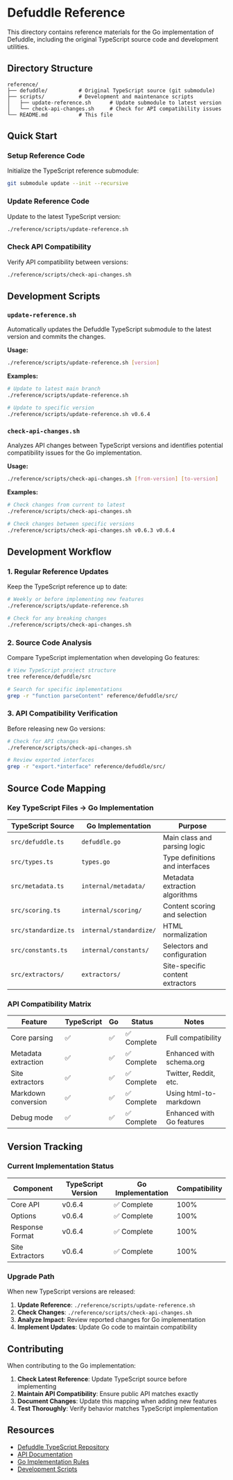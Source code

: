 # Defuddle Reference

This directory contains reference materials for the Go implementation of Defuddle, including the original TypeScript source code and development utilities.

## Directory Structure

```
reference/
├── defuddle/          # Original TypeScript source (git submodule)
├── scripts/           # Development and maintenance scripts
│   ├── update-reference.sh      # Update submodule to latest version
│   └── check-api-changes.sh     # Check for API compatibility issues
└── README.md          # This file
```

## Quick Start

### Setup Reference Code

Initialize the TypeScript reference submodule:

```bash
git submodule update --init --recursive
```

### Update Reference Code

Update to the latest TypeScript version:

```bash
./reference/scripts/update-reference.sh
```

### Check API Compatibility

Verify API compatibility between versions:

```bash
./reference/scripts/check-api-changes.sh
```

## Development Scripts

### `update-reference.sh`
Automatically updates the Defuddle TypeScript submodule to the latest version and commits the changes.

**Usage:**
```bash
./reference/scripts/update-reference.sh [version]
```

**Examples:**
```bash
# Update to latest main branch
./reference/scripts/update-reference.sh

# Update to specific version
./reference/scripts/update-reference.sh v0.6.4
```

### `check-api-changes.sh`
Analyzes API changes between TypeScript versions and identifies potential compatibility issues for the Go implementation.

**Usage:**
```bash
./reference/scripts/check-api-changes.sh [from-version] [to-version]
```

**Examples:**
```bash
# Check changes from current to latest
./reference/scripts/check-api-changes.sh

# Check changes between specific versions
./reference/scripts/check-api-changes.sh v0.6.3 v0.6.4
```

## Development Workflow

### 1. Regular Reference Updates

Keep the TypeScript reference up to date:

```bash
# Weekly or before implementing new features
./reference/scripts/update-reference.sh

# Check for any breaking changes
./reference/scripts/check-api-changes.sh
```

### 2. Source Code Analysis

Compare TypeScript implementation when developing Go features:

```bash
# View TypeScript project structure
tree reference/defuddle/src

# Search for specific implementations
grep -r "function parseContent" reference/defuddle/src/
```

### 3. API Compatibility Verification

Before releasing new Go versions:

```bash
# Check for API changes
./reference/scripts/check-api-changes.sh

# Review exported interfaces
grep -r "export.*interface" reference/defuddle/src/
```

## Source Code Mapping

### Key TypeScript Files → Go Implementation

| TypeScript Source | Go Implementation | Purpose |
|------------------|-------------------|----------|
| `src/defuddle.ts` | `defuddle.go` | Main class and parsing logic |
| `src/types.ts` | `types.go` | Type definitions and interfaces |
| `src/metadata.ts` | `internal/metadata/` | Metadata extraction algorithms |
| `src/scoring.ts` | `internal/scoring/` | Content scoring and selection |
| `src/standardize.ts` | `internal/standardize/` | HTML normalization |
| `src/constants.ts` | `internal/constants/` | Selectors and configuration |
| `src/extractors/` | `extractors/` | Site-specific content extractors |

### API Compatibility Matrix

| Feature | TypeScript | Go | Status | Notes |
|---------|------------|-------|--------|-------|
| Core parsing | ✅ | ✅ | ✅ Complete | Full compatibility |
| Metadata extraction | ✅ | ✅ | ✅ Complete | Enhanced with schema.org |
| Site extractors | ✅ | ✅ | ✅ Complete | Twitter, Reddit, etc. |
| Markdown conversion | ✅ | ✅ | ✅ Complete | Using html-to-markdown |
| Debug mode | ✅ | ✅ | ✅ Complete | Enhanced with Go features |

## Version Tracking

### Current Implementation Status

| Component | TypeScript Version | Go Implementation | Compatibility |
|-----------|-------------------|------------------|---------------|
| Core API | v0.6.4 | ✅ Complete | 100% |
| Options | v0.6.4 | ✅ Complete | 100% |
| Response Format | v0.6.4 | ✅ Complete | 100% |
| Site Extractors | v0.6.4 | ✅ Complete | 100% |

### Upgrade Path

When new TypeScript versions are released:

1. **Update Reference**: `./reference/scripts/update-reference.sh`
2. **Check Changes**: `./reference/scripts/check-api-changes.sh`
3. **Analyze Impact**: Review reported changes for Go implementation
4. **Implement Updates**: Update Go code to maintain compatibility

## Contributing

When contributing to the Go implementation:

1. **Check Latest Reference**: Update TypeScript source before implementing
2. **Maintain API Compatibility**: Ensure public API matches exactly
3. **Document Changes**: Update this mapping when adding new features
4. **Test Thoroughly**: Verify behavior matches TypeScript implementation

## Resources

- [Defuddle TypeScript Repository](https://github.com/kepano/defuddle)
- [API Documentation](https://kepano.github.io/defuddle/)
- [Go Implementation Rules](../.cursor/defuddle-go-rules.mdc)
- [Development Scripts](./scripts/) 